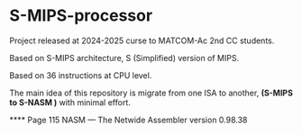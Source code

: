 # S-MIPS-processor

Project released at 2024-2025 curse to MATCOM-Ac 2nd CC students.

Based on S-MIPS architecture, S (Simplified) version of MIPS.

Based on 36 instructions at CPU level.

The main idea of this repository is migrate from one ISA to another, **(S-MIPS to S-NASM )** with minimal effort.

**** Page 115 NASM — The Netwide Assembler version 0.98.38
